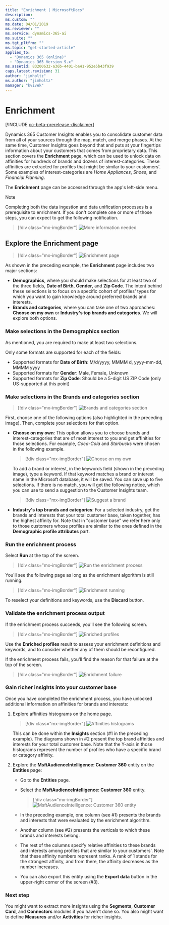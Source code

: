 ```yaml
---
title: "Enrichment | MicrosoftDocs"
description: 
ms.custom: ""
ms.date: 04/01/2019
ms.reviewer: ""
ms.service: dynamics-365-ai
ms.suite: ""
ms.tgt_pltfrm: ""
ms.topic: "get-started-article"
applies_to: 
  - "Dynamics 365 (online)"
  - "Dynamics 365 Version 9.x"
ms.assetid: 83200632-a36b-4401-ba41-952e5b43f939
caps.latest.revision: 31
author: "jimholtz"
ms.author: "jimholtz"
manager: "kvivek"
---
```

# Enrichment

[!INCLUDE [cc-beta-prerelease-disclaimer](../includes/cc-beta-prerelease-disclaimer.md)]

Dynamics 365 Customer Insights enables you to consolidate customer data from all of your sources through the map, match, and merge phases. At the same time, Customer Insights goes beyond that and puts at your fingertips information about your customers that comes from proprietary data. This section covers the **Enrichment** page, which can be used to unlock data on affinities for hundreds of brands and dozens of interest-categories. These affinities are extracted for profiles that might be similar to your customers'. Some examples of interest-categories are *Home Appliances*, *Shoes*, and *Financial Planning*.

The **Enrichment** page can be accessed through the app's left-side menu.

> [!NOTE]
> Completing both the data ingestion and data unification processes is a prerequisite to enrichment. If you don't complete one or more of those steps, you can expect to get the following notification.

  > [!div class="mx-imgBorder"] 
  > ![More information needed](media/configure-data-enrich-profile.png "More information needed")

## Explore the Enrichment page

> [!div class="mx-imgBorder"] 
> ![Enrichment page](media/configure-data-enrich-profile-page.png "Enrichment page")

As shown in the preceding example, the **Enrichment** page includes two major sections:

- **Demographics**, where you should make selections for at least two of the three fields, **Date of Birth**, **Gender**, and **Zip Code**. The intent behind these selections is to focus on a specific cohort of profiles' types for which you want to gain knowledge around preferred brands and interests. 
- **Brands and categories**, where you can take one of two approaches: **Choose on my own** or **Industry's top brands and categories**. We will explore both options.

### Make selections in the Demographics section

As mentioned, you are required to make at least two selections. 

Only some formats are supported for each of the fields:


<!-- In the following for date of birth, is it correct that sometimes the "M" is uppercase and sometimes lower? -->


- Supported formats for **Date of Birth**: M/d/yyyy, MMMM d, yyyy-mm-dd, MMMM yyyy
- Supported formats for **Gender**: Male, Female, Unknown
- Supported formats for **Zip Code**: Should be a 5-digit US ZIP Code (only US-supported at this point)

### Make selections in the Brands and categories section

> [!div class="mx-imgBorder"] 
> ![Brands and categories section](media/configure-data-enrich-profile-brands.png "Brands and categories section")

First, choose one of the following options (also highlighted in the preceding image). Then, complete your selections for that option.

- **Choose on my own**: This option allows you to choose brands and interest-categories that are of most interest to you and get affinities for those selections. For example, *Coca-Cola* and *Starbucks* were chosen in the following example.
  
    > [!div class="mx-imgBorder"] 
    > ![Choose on my own](media/configure-data-enrich-profile-brands-example.png "Choose on my own")

    To add a brand or interest, in the keywords field (shown in the preceding image), type a keyword. If that keyword matches a brand or interest name in the Microsoft database, it will be saved. You can save up to five selections. If there is no match, you will get the following notice, which you can use to send a suggestion to the Customer Insights team.

    > [!div class="mx-imgBorder"] 
    > ![Suggest a brand](media/configure-data-enrich-profile-suggest-brand.png "Suggest a brand")

- **Industry's top brands and categories**: For a selected industry, get the brands and interests that your total customer base, taken together, has the highest affinity for. Note that in "customer base" we refer here only to those customers whose profiles are similar to the ones defined in the **Demographic profile attributes** part.
  
### Run the enrichment process

Select **Run** at the top of the screen.

> [!div class="mx-imgBorder"] 
> ![Run the enrichment process](media/configure-data-enrich-profile-choose-own.png "Run the enrichment process")

You'll see the following page as long as the enrichment algorithm is still running.

> [!div class="mx-imgBorder"] 
> ![Enrichment running](media/configure-data-enrich-profile-enriching.png "Enrichment running")

To reselect your definitions and keywords, use the **Discard** button.

### Validate the enrichment process output

If the enrichment process succeeds, you'll see the following screen.

> [!div class="mx-imgBorder"] 
> ![Enriched profiles](media/configure-data-enrich-profile-succeeded.png "Enriched profiles")

Use the **Enriched profiles** result to assess your enrichment definitions and keywords, and to consider whether any of them should be reconfigured.

If the enrichment process fails, you'll find the reason for that failure at the top of the screen.

> [!div class="mx-imgBorder"] 
> ![Enrichment failure](media/configure-data-enrich-profile-failed.png "Enrichment failure")

### Gain richer insights into your customer base

Once you have completed the enrichment process, you have unlocked additional information on affinities for brands and interests:

1. Explore affinities histograms on the home page.

   > [!div class="mx-imgBorder"] 
   > ![Affinities histograms](media/enrichment-affinities-histogram.png "Affinities histograms")

    This can be done within the **Insights** section (#1 in the preceding example). The diagrams shown in #2 present the top brand affinities and interests for your total customer base. Note that the Y-axis in those histograms represent the number of profiles who have a specific brand or category affinity.

2. Explore the **MsftAudienceIntelligence: Customer 360** entity on the **Entities** page:

   - Go to the **Entities** page.
   - Select the **MsftAudienceIntelligence: Customer 360** entity.

     > [!div class="mx-imgBorder"] 
     > ![MsftAudienceIntelligence: Customer 360 entity](media/configure-data-entities-info.png "MsftAudienceIntelligence: Customer 360 entity")

   - In the preceding example, one column (see #1) presents the brands and interests that were evaluated by the enrichment algorithm.
   - Another column (see #2) presents the verticals to which these brands and interests belong.
   - The rest of the columns specify relative affinities to these brands and interests among profiles that are similar to your customers'. Note that these affinity numbers represent ranks. A rank of 1 stands for the strongest affinity, and from there, the affinity decreases as the number increases.  
   - You can also export this entity using the **Export data** button in the upper-right corner of the screen (#3).

### Next step
You might want to extract more insights using the **Segments**, **Customer Card**, and **Connectors** modules if you haven't done so. You also might want to define **Measures** and/or **Activities** for richer insights. 
